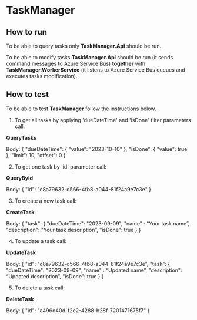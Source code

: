 # TaskManager

## How to run
To be able to query tasks only **TaskManager.Api** should be run.

To be able to modify tasks **TaskManager.Api** should be run (it sends command messages to Azure Service Bus) **together** with **TaskManager.WorkerService** (it listens to Azure Service Bus queues and executes tasks modification).

## How to test

To be able to test **TaskManager** follow the instructions below.

1. To get all tasks by applying 'dueDateTime' and 'isDone' filter parameters call:

**QueryTasks**

Body:
{
    "dueDateTime": {
        "value": "2023-10-10"
    },
    "isDone": {
        "value": true
    },
    "limit": 10,
    "offset": 0
}

2. To get one task by 'id' parameter call:

**QueryById**

Body:
{
    "id": "c8a79632-d566-4fb8-a044-81f24a9e7c3e"
}

3. To create a new task call:

**CreateTask**

Body:
{
    "task":
    {
        "dueDateTime": "2023-09-09",
        "name" : “Your task name”,
        "description": "Your task description”,
        "isDone": true
    }
}

4. To update a task call:

**UpdateTask**

Body:
{
    "id": "c8a79632-d566-4fb8-a044-81f24a9e7c3e",
    "task":
    {
        "dueDateTime": "2023-09-09",
        "name" : “Updated name”,
        "description": “Updated description”,
        "isDone": true
    }
}

5. To delete a task call:

**DeleteTask**

Body:
{
    "id": "a496d40d-f2e2-4288-b28f-7201471675f7"
}
